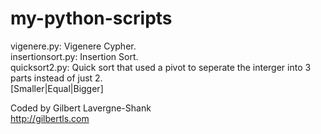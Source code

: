 my-python-scripts
===============

vigenere.py: 		Vigenere Cypher.  
insertionsort.py: 	Insertion Sort.  
quicksort2.py: 		Quick sort that used a pivot to seperate the interger into 3 parts instead of just 2.  
					[Smaller|Equal|Bigger]  

Coded by Gilbert Lavergne-Shank  
http://gilbertls.com